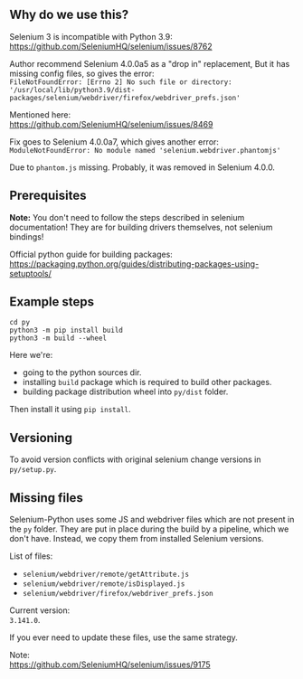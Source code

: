 ## Why do we use this?
Selenium 3 is incompatible with Python 3.9:\
https://github.com/SeleniumHQ/selenium/issues/8762

Author recommend Selenium 4.0.0a5 as a "drop in" replacement,
But it has missing config files, so gives the error:\
`FileNotFoundError: [Errno 2] No such file or directory: '/usr/local/lib/python3.9/dist-packages/selenium/webdriver/firefox/webdriver_prefs.json'`

Mentioned here:\
https://github.com/SeleniumHQ/selenium/issues/8469

Fix goes to Selenium 4.0.0a7, which gives another error:\
`ModuleNotFoundError: No module named 'selenium.webdriver.phantomjs'`

Due to `phantom.js` missing. Probably, it was removed in Selenium 4.0.0.

## Prerequisites
**Note:** You don't need to follow the steps described in selenium documentation!
They are for building drivers themselves, not selenium bindings!

Official python guide for building packages:\
https://packaging.python.org/guides/distributing-packages-using-setuptools/

## Example steps
```shell
cd py
python3 -m pip install build
python3 -m build --wheel
```

Here we're:
* going to the python sources dir.
* installing `build` package which is required to build other packages.
* building package distribution wheel into `py/dist` folder.

Then install it using `pip install`.

## Versioning

To avoid version conflicts with original selenium change versions in `py/setup.py`.

## Missing files

Selenium-Python uses some JS and webdriver files which are not present in the `py` folder.
They are put in place during the build by a pipeline, which we don't have.
Instead, we copy them from installed Selenium versions.

List of files:
* `selenium/webdriver/remote/getAttribute.js`
* `selenium/webdriver/remote/isDisplayed.js`
* `selenium/webdriver/firefox/webdriver_prefs.json`

Current version:\
`3.141.0`.

If you ever need to update these files, use the same strategy.

Note:\
https://github.com/SeleniumHQ/selenium/issues/9175
